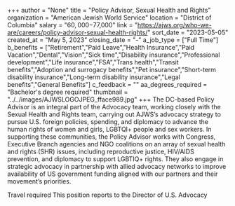 +++
author = "None"
title = "Policy Advisor, Sexual Health and Rights"
organization = "American Jewish World Service"
location = "District of Columbia"
salary = "$60,000-$77,000"
link = "https://ajws.org/who-we-are/careers/policy-advisor-sexual-health-rights/"
sort_date = "2023-05-05"
created_at = "May 5, 2023"
closing_date = "-"
a_job_type = ["Full Time"]
b_benefits = ["Retirement","Paid Leave","Health Insurance","Paid Vacation","Dental","Vision","Sick time","Disability insurance","Professional development","Life insurance","FSA","Trans health","Transit benefits","Adoption and surrogacy benefits","Pet insurance","Short-term disability insurance","Long-term disability insurance","Legal benefits","General Benefits"]
c_feedback = ""
aa_degrees_required = "Bachelor's degree required"
thumbnail = "../../images/AJWSLOGOJPEG_fface989.jpg"
+++
The DC-based Policy Advisor is an integral part of the Advocacy team, working closely with the Sexual Health and Rights team, carrying out AJWS’s advocacy strategy to pursue U.S. foreign policies, spending, and diplomacy to advance the human rights of women and girls, LGBTQI+ people and sex workers.  In supporting these communities, the Policy Advisor works with Congress, Executive Branch agencies and NGO coalitions on an array of sexual health and rights (SHR) issues, including reproductive justice, HIV/AIDS prevention, and diplomacy to support LGBTIQ+ rights. They also engage in strategic advocacy in partnership with allied advocacy networks to improve availability of US government funding aligned with our partners and their movement’s priorities.

Travel required
This position reports to the Director of U.S. Advocacy
